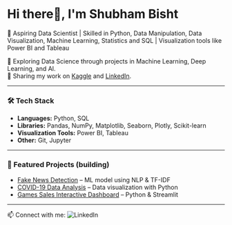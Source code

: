 # Hi there👋,  I'm Shubham Bisht 

🚀 Aspiring Data Scientist | Skilled in Python, Data Manipulation, Data Visualization, Machine Learning, Statistics and SQL | Visualization tools like Power BI and Tableau

🔹 Exploring Data Science through projects in Machine Learning, Deep Learning, and AI.  
🔹 Sharing my work on [Kaggle](https://www.kaggle.com/nihshu) and [LinkedIn](https://www.linkedin.com/in/shubhambisht7/).  

---

### 🛠 Tech Stack
- **Languages:** Python, SQL  
- **Libraries:** Pandas, NumPy, Matplotlib, Seaborn, Plotly, Scikit-learn  
- **Visualization Tools:** Power BI, Tableau  
- **Other:** Git, Jupyter  

---

### 📌 Featured Projects (building)
- [Fake News Detection](https://github.com/username/fake-news-detection) – ML model using NLP & TF-IDF  
- [COVID-19 Data Analysis](https://github.com/username/covid19-analysis) – Data visualization with Python  
- [Games Sales Interactive Dashboard](https://github.com/username/ecommerce-dashboard) – Python & Streamlit 

---

📫 Connect with me: ![LinkedIn](https://www.linkedin.com/in/shubhambisht7/) 
